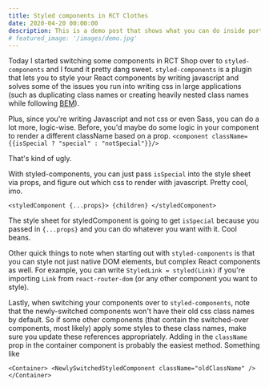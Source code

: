 ```yaml
---
title: Styled components in RCT Clothes
date: 2020-04-20 00:00:00
description: This is a demo post that shows what you can do inside portfolio and blog posts. We’ve included everything you need to create engaging posts and case studies to show off your work in a beautiful way.
# featured_image: '/images/demo.jpg'
---
```


Today I started switching some components in RCT Shop over to `styled-components` and I found it pretty dang sweet. `styled-components` is a plugin that lets you to style your React components by writing javascript and solves some of the issues you run into writing css in large applications (such as duplicating class names or creating heavily nested class names while following [BEM](http://getbem.com/)). 

Plus, since you're writing Javascript and not css or even Sass, you can do a lot more, logic-wise. Before, you'd maybe do some logic in your component to render a different className based on a prop. 
`<component className={{isSpecial ? "special" : "notSpecial"}}/>`

That's kind of ugly.

With styled-components, you can just pass `isSpecial` into the style sheet via props, and figure out which css to render with javascript. Pretty cool, imo.

`<styledComponent {...props}> {children} </styledComponent>`

The style sheet for styledComponent is going to get `isSpecial` because you passed in `{...props}` and you can do whatever you want with it. Cool beans.

Other quick things to note when starting out with `styled-components` is that you can style not just native DOM elements, but complex React components as well. For example, you can write `StyledLink = styled(Link)` if you're importing `Link` from `react-router-dom` (or any other component you want to style).

Lastly, when switching your components over to `styled-components`, note that the newly-switched components won't have their old css class names by default. So if some other components (that contain the switched-over components, most likely) apply some styles to these class names, make sure you update these references appropriately. Adding in the `className` prop in the container component is probably the easiest method. Something like

`<Container>
    <NewlySwitchedStyledComponent className="oldClassName" />
</Container>`



